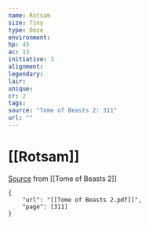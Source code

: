 ```yaml
---
name: Rotsam
size: Tiny
type: Ooze
environment: 
hp: 45
ac: 13
initiative: 3
alignment: 
legendary: 
lair: 
unique: 
cr: 2
tags: 
source: "Tome of Beasts 2: 311"
url: ""
---
```

# [[Rotsam]]

[Source](zotero://open-pdf/library/items/9UQIAB6R?page=311) from [[Tome of Beasts 2]]

```pdf
{
	"url": "[[Tome of Beasts 2.pdf]]",
	"page": [311]
}
```

